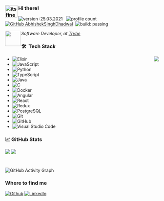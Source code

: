 ### <img alt="itsfine" src="https://emojis.slackmojis.com/emojis/images/1561763719/5906/this-is-fine-fire.gif?1561763719" width='40' align="left"/> Hi there!
![version :25.03.2021](https://img.shields.io/badge/version-16.04.2021-informational) &nbsp;
![profile count](https://komarev.com/ghpvc/?username=tuliostarling&color=red)&nbsp;
[![GitHub AbhishekSinghDhadwal](https://img.shields.io/github/followers/tuliostarling?label=follow&style=social)](https://github.com/AbhishekSinghDhadwal)&nbsp;
![build: passing](https://img.shields.io/badge/build-passing-success)

<img src="https://emojis.slackmojis.com/emojis/images/1542337527/4949/the_office.png?1542337527" width="50" align="left">
<p>
  <em>Software Developer, at <a href="https://github.com/betrybe">Trybe</a></em>
</p>

### 🛠 &nbsp;Tech Stack

<img align="right" src="https://github-readme-stats.vercel.app/api?username=tuliostarling&show_icons=true&locale=en&layout=compact&theme=radical"/>

- ![Elixir](https://img.shields.io/badge/-Elixir-05122A?style=flat&logo=elixir&logoColor=563D7C)&nbsp;
- ![JavaScript](https://img.shields.io/badge/-JavaScript-05122A?style=flat&logo=javascript)&nbsp;
- ![Python](https://img.shields.io/badge/-Python-05122A?style=flat&logo=python)&nbsp;
- ![TypeScript](https://img.shields.io/badge/-TypeScript-05122A?style=flat&logo=typescript)&nbsp;
- ![Java](https://img.shields.io/badge/-Java-05122A?style=flat&logo=Java&logoColor=FFA518)&nbsp;
- ![C](https://img.shields.io/badge/-C-05122A?style=flat&logo=C&logoColor=A8B9CC)&nbsp;
- ![Docker](https://img.shields.io/badge/-Docker-05122A?style=flat&logo=docker&logoColor=2491e5)&nbsp;
- ![Angular](https://img.shields.io/badge/-Angular-05122A?style=flat&logo=angular&logoColor=d7052e)&nbsp;
- ![React](https://img.shields.io/badge/-React-05122A?style=flat&logo=react&logoColor=1572B6)&nbsp;
- ![Redux](https://img.shields.io/badge/-Redux-05122A?style=flat&logo=redux&logoColor=563D7C)&nbsp;
- ![PostgreSQL](https://img.shields.io/badge/-Postgresql-05122A?style=flat&logo=postgresql&logoColor=31648C)&nbsp;
- ![Git](https://img.shields.io/badge/-Git-05122A?style=flat&logo=git)&nbsp;
- ![GitHub](https://img.shields.io/badge/-GitHub-05122A?style=flat&logo=github)&nbsp;
- ![Visual Studio Code](https://img.shields.io/badge/-Visual%20Studio%20Code-05122A?style=flat&logo=visual-studio-code&logoColor=007ACC)&nbsp;

### &#x1f4c8; GitHub Stats

<p align="left"><img align="left" src="https://github-readme-stats.vercel.app/api/top-langs?username=tuliostarling&show_icons=true&locale=en&layout=compact&theme=radical" /></p>

<p><img align="center" src="https://github-readme-streak-stats.herokuapp.com/?user=tuliostarling&theme=radical" /></p>

<br />
 
![GitHub Activity Graph](https://activity-graph.herokuapp.com/graph?username=tuliostarling&bg_color=000000&color=4fff67&line=4fff67&point=ffffff&area=true&hide_border=true)

### Where to find me
<p>
  <a href="https://github.com/tuliostarling" target="_blank"><img alt="Github"
      src="https://img.shields.io/badge/GitHub-%2312100E.svg?&style=for-the-badge&logo=Github&logoColor=white" /></a>
  <a href="https://www.linkedin.com/in/tulio-starling/" target="_blank"><img alt="LinkedIn"
      src="https://img.shields.io/badge/linkedin-%230077B5.svg?&style=for-the-badge&logo=linkedin&logoColor=white" /></a>
</p>
